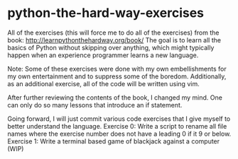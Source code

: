 # python-the-hard-way-exercises

All of the exercises (this will force me to do all of the exercises) from the book: http://learnpythonthehardway.org/book/ The goal is to learn all the basics of Python without skipping over anything, which might typically happen when an experience programmer learns a new language.

Note: Some of these exercises were done with my own embellishments for my own entertainment and to suppress some of the boredom. Additionally, as an additional exercise, all of the code will be written using vim.

After further reviewing the contents of the book, I changed my mind. One can only do so many lessons that introduce an if statement.

Going forward, I will just commit various code exercises that I give myself to better understand the language.
Exercise 0: Write a script to rename all file names where the exercise number does not have a leading 0 if it 9 or below.
Exercise 1: Write a terminal based game of blackjack against a computer (WIP)

